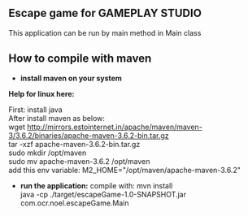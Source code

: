 ## Escape game for GAMEPLAY STUDIO

This application can be run by main method in Main class

## How to compile with maven

* __install maven on your system__

__Help for linux here:__

First: install java<br />
After install maven as below:<br />
  wget http://mirrors.estointernet.in/apache/maven/maven-3/3.6.2/binaries/apache-maven-3.6.2-bin.tar.gz<br />
  tar -xzf  apache-maven-3.6.2-bin.tar.gz<br />
  sudo mkdir /opt/maven<br />
  sudo mv apache-maven-3.6.2 /opt/maven<br />
  add this env variable: M2_HOME="/opt/maven/apache-maven-3.6.2"<br />

* __run the application:__
  compile with: mvn install <br />
  java -cp ./target/escapeGame-1.0-SNAPSHOT.jar com.ocr.noel.escapeGame.Main
